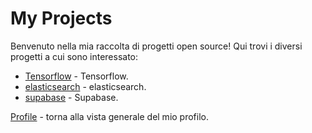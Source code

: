 # My Projects

Benvenuto nella mia raccolta di progetti open source! Qui trovi i diversi progetti a cui sono interessato:

- [Tensorflow](https://github.com/Baddy2002/Tensorflow) - Tensorflow.
- [elasticsearch](https://github.com/Baddy2002/elasticsearch) - elasticsearch.
- [supabase](https://github.com/Baddy2002/Supabase) - Supabase.

[Profile](https://Baddy2002.github.io/profile-view) - torna alla vista generale del mio profilo.
